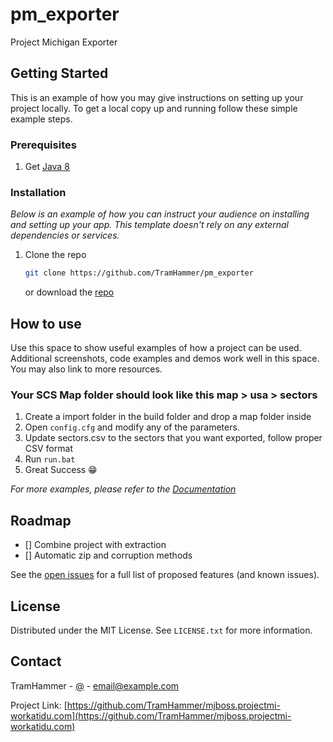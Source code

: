 # pm_exporter
Project Michigan Exporter

<!-- GETTING STARTED -->
## Getting Started

This is an example of how you may give instructions on setting up your project locally.
To get a local copy up and running follow these simple example steps.

### Prerequisites
1. Get [Java 8](https://www.oracle.com/java/technologies/java8.html)

### Installation

_Below is an example of how you can instruct your audience on installing and setting up your app. This template doesn't rely on any external dependencies or services._

1. Clone the repo
   ```sh
   git clone https://github.com/TramHammer/pm_exporter
   ```
   or download the [repo](https://github.com/TramHammer/pm_exporter/releases/new)

<!-- USAGE EXAMPLES -->
## How to use

Use this space to show useful examples of how a project can be used. Additional screenshots, code examples and demos work well in this space. You may also link to more resources.
### Your SCS Map folder should look like this map > usa > sectors

1. Create a import folder in the build folder and drop a map folder inside
2. Open `config.cfg` and modify any of the parameters.
3. Update sectors.csv to the sectors that you want exported, follow proper CSV format
4. Run `run.bat`
5. Great Success 😁

_For more examples, please refer to the [Documentation](https://example.com)_



<!-- ROADMAP -->
## Roadmap
- [] Combine project with extraction
- [] Automatic zip and corruption methods

See the [open issues](https://github.com/TramHammer/pm_exporter/issues) for a full list of proposed features (and known issues).


<!-- LICENSE -->
## License

Distributed under the MIT License. See `LICENSE.txt` for more information.



<!-- CONTACT -->
## Contact

TramHammer - [@](@TramHammer) - email@example.com

Project Link: [https://github.com/TramHammer/mjboss.projectmi-workatidu.com](https://github.com/TramHammer/mjboss.projectmi-workatidu.com)

